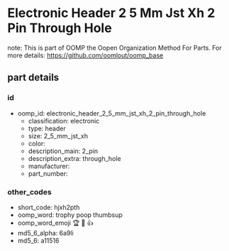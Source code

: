 # Electronic Header 2 5 Mm Jst Xh 2 Pin Through Hole  

note: This is part of OOMP the Oopen Organization Method For Parts. For more details: https://github.com/oomlout/oomp_base

##  part details





### id
* oomp_id: electronic_header_2_5_mm_jst_xh_2_pin_through_hole
  * classification: electronic
  * type: header
  * size: 2_5_mm_jst_xh
  * color: 
  * description_main: 2_pin
  * description_extra: through_hole
  * manufacturer: 
  * part_number: 

### other_codes
* short_code: hjxh2pth
* oomp_word: trophy poop thumbsup
* oomp_word_emoji :trophy: :poop: :thumbsup:
* md5_6_alpha: 6a9li
* md5_6: a11516